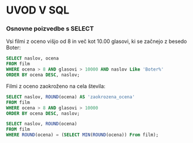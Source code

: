 # UVOD V SQL

### Osnovne poizvedbe s SELECT

Vsi filmi z oceno višjo od 8 in več kot 10.00 glasovi, ki se začnejo z besedo Boter:
```sql
SELECT naslov, ocena
FROM film
WHERE ocena > 8 AND glasovi > 10000 AND naslov Like 'Boter%'
ORDER BY ocena DESC, naslov;
```

Filmi z oceno zaokroženo na cela števila:
```sql
SELECT naslov, ROUND(ocena) AS 'zaokrozena_ocena'
FROM film
WHERE ocena > 8 AND glasovi > 10000
ORDER BY ocena DESC, naslov;
```

```sql
SELECT naslov, ROUND(ocena)
FROM film
WHERE ROUND(ocena) = (SELECT MIN(ROUND(ocena)) From film);
```